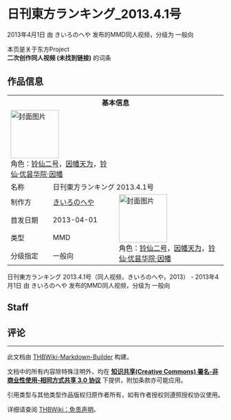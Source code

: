 # 日刊東方ランキング_2013.4.1号

<!-- source html: G:\repos\THBWiki-Markdown-Builder\THBWikiMarkdown\Temp\main\d\d6\ns0%3A%E6%97%A5%E5%88%8A%E6%9D%B1%E6%96%B9%E3%83%A9%E3%83%B3%E3%82%AD%E3%83%B3%E3%82%B0_2013%2E4%2E1%E5%8F%B7.html -->

2013年4月1日 由 きいろのへや  发布的MMD同人视频，分级为 一般向

本页是关于东方Project  
 **二次创作同人视频 (未找到链接)** 的词条
## 作品信息

<table><tbody><tr><th colspan="3">基本信息</th></tr><tr><td class="cover-artwork-mobile" colspan="2"><a href="./文件-日刊東方ランキング_2013.4.1号封面.jpg.md" class="image" title="封面图片"><img alt="封面图片" src="https://upload.thwiki.cc/thumb/1/15/%E6%97%A5%E5%88%8A%E6%9D%B1%E6%96%B9%E3%83%A9%E3%83%B3%E3%82%AD%E3%83%B3%E3%82%B0_2013.4.1%E5%8F%B7%E5%B0%81%E9%9D%A2.jpg/112px-%E6%97%A5%E5%88%8A%E6%9D%B1%E6%96%B9%E3%83%A9%E3%83%B3%E3%82%AD%E3%83%B3%E3%82%B0_2013.4.1%E5%8F%B7%E5%B0%81%E9%9D%A2.jpg" decoding="async" loading="lazy" width="112" height="112" srcset="https://upload.thwiki.cc/thumb/1/15/%E6%97%A5%E5%88%8A%E6%9D%B1%E6%96%B9%E3%83%A9%E3%83%B3%E3%82%AD%E3%83%B3%E3%82%B0_2013.4.1%E5%8F%B7%E5%B0%81%E9%9D%A2.jpg/168px-%E6%97%A5%E5%88%8A%E6%9D%B1%E6%96%B9%E3%83%A9%E3%83%B3%E3%82%AD%E3%83%B3%E3%82%B0_2013.4.1%E5%8F%B7%E5%B0%81%E9%9D%A2.jpg 1.5x, https://upload.thwiki.cc/thumb/1/15/%E6%97%A5%E5%88%8A%E6%9D%B1%E6%96%B9%E3%83%A9%E3%83%B3%E3%82%AD%E3%83%B3%E3%82%B0_2013.4.1%E5%8F%B7%E5%B0%81%E9%9D%A2.jpg/224px-%E6%97%A5%E5%88%8A%E6%9D%B1%E6%96%B9%E3%83%A9%E3%83%B3%E3%82%AD%E3%83%B3%E3%82%B0_2013.4.1%E5%8F%B7%E5%B0%81%E9%9D%A2.jpg 2x" data-file-width="512" data-file-height="512"></a><div class="cover-char">角色：<a href="./Reisen.md" title="Reisen">铃仙二号</a>，<a href="./因幡帝.md" title="因幡帝">因幡天为</a>，<a href="./铃仙·优昙华院·因幡.md" title="铃仙·优昙华院·因幡">铃仙·优昙华院·因幡</a></div></td>
</tr><tr><td class="label">名称</td><td colspan="2"> 日刊東方ランキング 2013.4.1号 </td></tr><tr><td class="label">制作方</td><td><a href="./きいろのへや.md" title="きいろのへや">きいろのへや</a></td><td class="cover-artwork" rowspan="4" style="min-width:112px;"><a href="./文件-日刊東方ランキング_2013.4.1号封面.jpg.md" class="image" title="封面图片"><img alt="封面图片" src="https://upload.thwiki.cc/thumb/1/15/%E6%97%A5%E5%88%8A%E6%9D%B1%E6%96%B9%E3%83%A9%E3%83%B3%E3%82%AD%E3%83%B3%E3%82%B0_2013.4.1%E5%8F%B7%E5%B0%81%E9%9D%A2.jpg/112px-%E6%97%A5%E5%88%8A%E6%9D%B1%E6%96%B9%E3%83%A9%E3%83%B3%E3%82%AD%E3%83%B3%E3%82%B0_2013.4.1%E5%8F%B7%E5%B0%81%E9%9D%A2.jpg" decoding="async" loading="lazy" width="112" height="112" srcset="https://upload.thwiki.cc/thumb/1/15/%E6%97%A5%E5%88%8A%E6%9D%B1%E6%96%B9%E3%83%A9%E3%83%B3%E3%82%AD%E3%83%B3%E3%82%B0_2013.4.1%E5%8F%B7%E5%B0%81%E9%9D%A2.jpg/168px-%E6%97%A5%E5%88%8A%E6%9D%B1%E6%96%B9%E3%83%A9%E3%83%B3%E3%82%AD%E3%83%B3%E3%82%B0_2013.4.1%E5%8F%B7%E5%B0%81%E9%9D%A2.jpg 1.5x, https://upload.thwiki.cc/thumb/1/15/%E6%97%A5%E5%88%8A%E6%9D%B1%E6%96%B9%E3%83%A9%E3%83%B3%E3%82%AD%E3%83%B3%E3%82%B0_2013.4.1%E5%8F%B7%E5%B0%81%E9%9D%A2.jpg/224px-%E6%97%A5%E5%88%8A%E6%9D%B1%E6%96%B9%E3%83%A9%E3%83%B3%E3%82%AD%E3%83%B3%E3%82%B0_2013.4.1%E5%8F%B7%E5%B0%81%E9%9D%A2.jpg 2x" data-file-width="512" data-file-height="512"></a><div class="cover-char">角色：<a href="./Reisen.md" title="Reisen">铃仙二号</a>，<a href="./因幡帝.md" title="因幡帝">因幡天为</a>，<a href="./铃仙·优昙华院·因幡.md" title="铃仙·优昙华院·因幡">铃仙·优昙华院·因幡</a></div></td>
</tr><tr><td class="label">首发日期</td><td>2013-04-01</td></tr><tr><td class="label">类型</td><td>MMD</td></tr><tr><td class="label">分级指定</td><td>一般向</td></tr></tbody></table>

日刊東方ランキング 2013.4.1号（同人视频，きいろのへや，2013） - 2013年4月1日 由 きいろのへや  发布的MMD同人视频，分级为 一般向
## Staff
## 评论




---

此文档由 [THBWiki-Markdown-Builder](https://github.com/Delsin-Yu/THBWiki-Markdown-Builder) 构建。

文档中的所有内容除特殊注明外，均在 [**知识共享(Creative Commons) 署名-非商业性使用-相同方式共享 3.0 协议**](https://creativecommons.org/licenses/by-sa/3.0/deed.zh-hans) 下提供，附加条款亦可能应用。

引用类型与其他类型作品版权归原作者所有，如有作者授权则遵照授权协议使用。

详细请查阅 [THBWiki：免责声明](https://thbwiki.cc/THBWiki:%E5%85%8D%E8%B4%A3%E5%A3%B0%E6%98%8E)。

